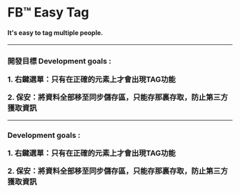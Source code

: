 <h1>FB™ Easy Tag
<h4>It's easy to tag multiple people. </h1>
<hr>
<h3>開發目標 Development goals :
<p>1. 右鍵選單：只有在正確的元素上才會出現TAG功能
<p>2. 保安：將資料全部移至同步儲存區，只能存那裏存取，防止第三方獲取資訊
<hr>
<h3>Development goals :
<p>1. 右鍵選單：只有在正確的元素上才會出現TAG功能
<p>2. 保安：將資料全部移至同步儲存區，只能存那裏存取，防止第三方獲取資訊

